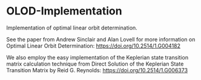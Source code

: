 # OLOD-Implementation
Implementation of optimal linear orbit determination.

See the paper from Andrew Sinclair and Alan Lovell for more information on Optimal Linear Orbit Determination: https://doi.org/10.2514/1.G004182

We also employ the easy implementation of the Keplerian state transition matrix calculation technique from Direct Solution of the Keplerian State
Transition Matrix by Reid G. Reynolds: https://doi.org/10.2514/1.G006373
